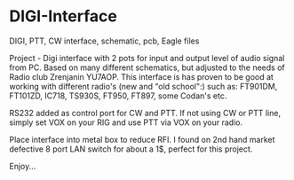 # DIGI-Interface
DIGI, PTT, CW interface, schematic, pcb, Eagle files

Project - Digi interface with 2 pots for input and output level of audio signal from PC.
Based on many different schematics, but adjusted to the needs of Radio club Zrenjanin YU7AOP.
This interface is has proven to be good at working with different radio's (new and "old school":) such as:
FT901DM, FT101ZD, IC718, TS930S, FT950, FT897, some Codan's etc.

RS232 added as control port for CW and PTT. If not using CW or PTT line, simply set VOX on your RIG and use PTT via VOX on your radio.

Place interface into metal box to reduce RFI. I found on 2nd hand market defective 8 port LAN switch for about a 1$, perfect for this project.

Enjoy...
